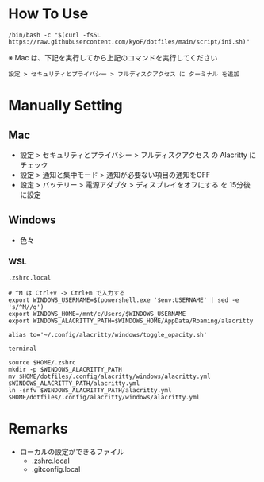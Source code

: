 # How To Use
```
/bin/bash -c "$(curl -fsSL https://raw.githubusercontent.com/kyoF/dotfiles/main/script/ini.sh)"
```

※ Mac は、下記を実行してから上記のコマンドを実行してください
```
設定 > セキュリティとプライバシー > フルディスクアクセス に ターミナル を追加
```

# Manually Setting
## Mac
* 設定 > セキュリティとプライバシー > フルディスクアクセス の Alacritty にチェック
* 設定 > 通知と集中モード > 通知が必要ない項目の通知をOFF
* 設定 > バッテリー > 電源アダプタ > ディスプレイをオフにする を 15分後 に設定
## Windows
* 色々
### WSL
`.zshrc.local`
```
# ^M は Ctrl+v -> Ctrl+m で入力する
export WINDOWS_USERNAME=$(powershell.exe '$env:USERNAME' | sed -e 's/^M//g')
export WINDOWS_HOME=/mnt/c/Users/$WINDOWS_USERNAME
export WINDOWS_ALACRITTY_PATH=$WINDOWS_HOME/AppData/Roaming/alacritty

alias to='~/.config/alacritty/windows/toggle_opacity.sh'
```
`terminal`
```
source $HOME/.zshrc
mkdir -p $WINDOWS_ALACRITTY_PATH
mv $HOME/dotfiles/.config/alacritty/windows/alacritty.yml $WINDOWS_ALACRITTY_PATH/alacritty.yml
ln -snfv $WINDOWS_ALACRITTY_PATH/alacritty.yml $HOME/dotfiles/.config/alacritty/windows/alacritty.yml
```
 
# Remarks
* ローカルの設定ができるファイル
  * .zshrc.local
  * .gitconfig.local

